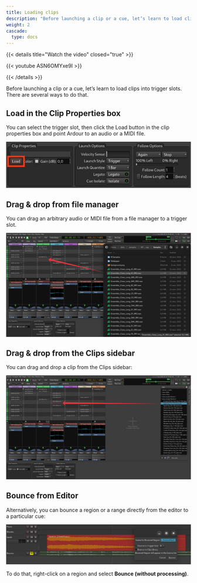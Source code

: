 ```yaml
---
title: Loading clips
description: "Before launching a clip or a cue, let’s learn to load clips into trigger slots."
weight: 2
cascade:
  type: docs
---
```


{{< details title="Watch the video" closed="true" >}}

{{< youtube ASN6OMYxe9I >}}

{{< /details >}}

Before launching a clip or a cue, let’s learn to load clips into trigger slots. There are several ways to do that.

## Load in the Clip Properties box

You can select the trigger slot, then click the Load button in the clip properties box and point Ardour to an audio or a MIDI file.

![The Load button](en/load-button.png)

## Drag & drop from file manager

You can drag an arbitrary audio or MIDI file from a file manager to a trigger slot.

![Drag-and-drop from file manager](en/dnd-from-file-manager.png)

## Drag & drop from the Clips sidebar

You can drag and drop a clip from the Clips sidebar:

![Drag-and-drop from Clips](en/dnd-from-clips.png)

## Bounce from Editor

Alternatively, you can bounce a region or a range directly from the editor to a particular cue:

![Bounce region to Cue](en/bounce-region-to-cue.png)

To do that, right-click on a region and select **Bounce (without processing)**.